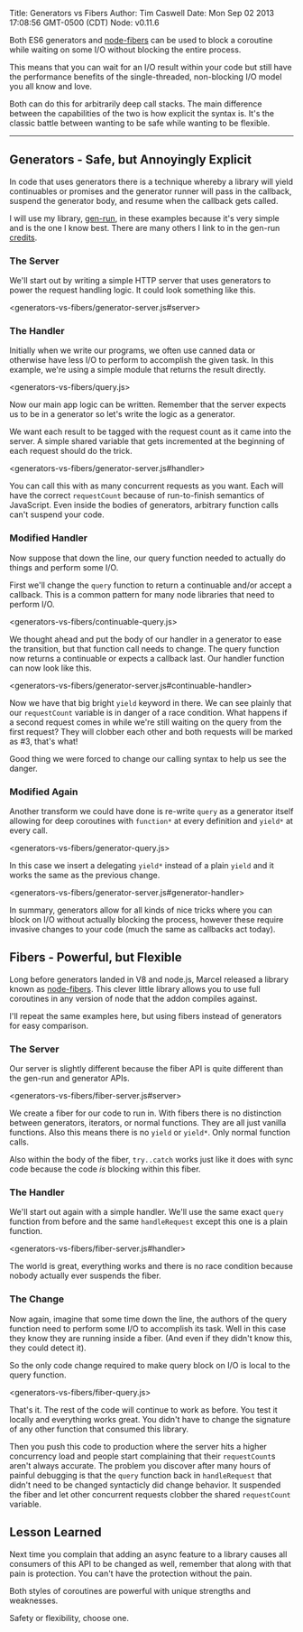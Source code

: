Title: Generators vs Fibers
Author: Tim Caswell
Date: Mon Sep 02 2013 17:08:56 GMT-0500 (CDT)
Node: v0.11.6

Both ES6 generators and [node-fibers][] can be used to block a coroutine while waiting on some I/O without blocking the entire process.

This means that you can wait for an I/O result within your code but still have the performance benefits of the single-threaded,  non-blocking I/O model you all know and love.

Both can do this for arbitrarily deep call stacks. The main difference between the capabilities of the two is how explicit the syntax is.  It's the classic battle between wanting to be safe while wanting to be flexible.

--------------------

## Generators - Safe, but Annoyingly Explicit

In code that uses generators there is a technique whereby a library will yield continuables or promises and the generator runner will pass in the callback, suspend the generator body, and resume when the callback gets called.

I will use my library, [gen-run][], in these examples because it's very simple and is the one I know best.  There are many others I link to in the gen-run [credits][].

### The Server

We'll start out by writing a simple HTTP server that uses generators to power the request handling logic.  It could look something like this.

<generators-vs-fibers/generator-server.js#server>

### The Handler

Initially when we write our programs, we often use canned data or otherwise have less I/O to perform to accomplish the given task.  In this example, we're using a simple module that returns the result directly.

<generators-vs-fibers/query.js>

Now our main app logic can be written.  Remember that the server expects us to be in a generator so let's write the logic as a generator.

We want each result to be tagged with the request count as it came into the server.  A simple shared variable that gets incremented at the beginning of each request should do the trick.

<generators-vs-fibers/generator-server.js#handler>

You can call this with as many concurrent requests as you want.  Each will have the correct `requestCount` because of run-to-finish semantics of JavaScript.  Even inside the bodies of generators, arbitrary function calls can't suspend your code.

### Modified Handler

Now suppose that down the line, our query function needed to actually do things and perform some I/O.

First we'll change the `query` function to return a continuable and/or accept a callback.  This is a common pattern for many node libraries that need to perform I/O.

<generators-vs-fibers/continuable-query.js>

We thought ahead and put the body of our handler in a generator to ease the transition, but that function call needs to change.  The query function now returns a continuable or expects a callback last.  Our handler function can now look like this.

<generators-vs-fibers/generator-server.js#continuable-handler>

Now we have that big bright `yield` keyword in there.  We can see plainly that our `requestCount` variable is in danger of a race condition.  What happens if a second request comes in while we're still waiting on the query from the first request?  They will clobber each other and both requests will be marked as #3, that's what!

Good thing we were forced to change our calling syntax to help us see the danger.

### Modified Again

Another transform we could have done is re-write `query` as a generator itself allowing for deep coroutines with `function*` at every definition and `yield*` at every call.

<generators-vs-fibers/generator-query.js>

In this case we insert a delegating `yield*` instead of a plain `yield` and it works the same as the previous change.

<generators-vs-fibers/generator-server.js#generator-handler>

In summary, generators allow for all kinds of nice tricks where you can block on I/O without actually blocking the process, however these require invasive changes to your code (much the same as callbacks act today).

## Fibers - Powerful, but Flexible

Long before generators landed in V8 and node.js, Marcel released a library known as [node-fibers][].  This clever little library allows you to use full coroutines in any version of node that the addon compiles against.

I'll repeat the same examples here, but using fibers instead of generators for easy comparison.

### The Server

Our server is slightly different because the fiber API is quite different than the gen-run and generator APIs.

<generators-vs-fibers/fiber-server.js#server>

We create a fiber for our code to run in.  With fibers there is no distinction between generators, iterators, or normal functions.  They are all just vanilla functions.  Also this means there is no `yield` or `yield*`.  Only normal function calls.

Also within the body of the fiber, `try..catch` works just like it does with sync code because the code *is* blocking within this fiber.

### The Handler

We'll start out again with a simple handler.  We'll use the same exact `query` function from before and the same `handleRequest` except this one is a plain function.

<generators-vs-fibers/fiber-server.js#handler>

The world is great, everything works and there is no race condition because nobody actually ever suspends the fiber.

### The Change

Now again, imagine that some time down the line, the authors of the query function need to perform some I/O to accomplish its task.  Well in this case they know they are running inside a fiber. (And even if they didn't know this, they could detect it).

So the only code change required to make query block on I/O is local to the query function.

<generators-vs-fibers/fiber-query.js>

That's it.  The rest of the code will continue to work as before.  You test it locally and everything works great.  You didn't have to change the signature of any other function that consumed this library.

Then you push this code to production where the server hits a higher concurrency load and people start complaining that their `requestCount`s aren't always accurate.  The problem you discover after many hours of painful debugging is that the `query` function back in `handleRequest` that didn't need to be changed syntacticly did change behavior.  It suspended the fiber and let other concurrent requests clobber the shared `requestCount` variable.

## Lesson Learned

Next time you complain that adding an async feature to a library causes all consumers of this API to be changed as well, remember that along with that pain is protection.  You can't have the protection without the pain.

Both styles of coroutines are powerful with unique strengths and weaknesses.

Safety or flexibility, choose one.

[node-fibers]: https://github.com/laverdet/node-fibers
[gen-run]: https://github.com/creationix/gen-run
[credits]: https://github.com/creationix/gen-run/blob/master/README.md#credits
